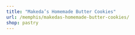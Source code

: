 ```yaml
---
title: "Makeda’s Homemade Butter Cookies"
url: /memphis/makedas-homemade-butter-cookies/
shop: pastry
---
```

